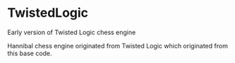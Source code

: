 # TwistedLogic
Early version of Twisted Logic chess engine

Hannibal chess engine originated from Twisted Logic which originated from this base code.
